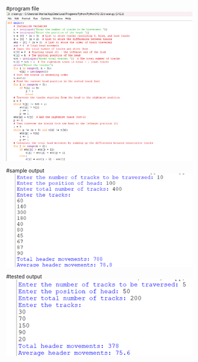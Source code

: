 #program file
![program file](c-scan.png)

#sample output
![sample output](sampleoutput.png)

#tested output
![tested output](testedoutput.png)
